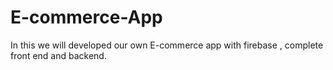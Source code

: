 # E-commerce-App
In this we will developed our own E-commerce app with firebase , complete front end and backend.
